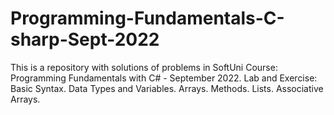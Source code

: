 # Programming-Fundamentals-C-sharp-Sept-2022
This is a repository with solutions of problems in SoftUni Course: Programming Fundamentals with C# - September 2022.
Lab and Exercise: Basic Syntax. Data Types and Variables. Arrays. Methods. Lists. Associative Arrays.
